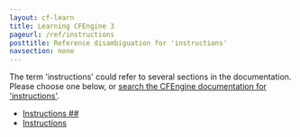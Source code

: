 ```yaml
---
layout: cf-learn
title: Learning CFEngine 3
pageurl: /ref/instructions
posttitle: Reference disambiguation for 'instructions'
navsection: none
---
```


The term 'instructions' could refer to several sections in the documentation. Please choose one below, or
[search the CFEngine documentation for 'instructions'](http://cfengine.com/docs/latest/search.html?q=instructions).

- [Instructions \#\#](http://cfengine.com/docs/latest/guide-design-center-configure-sketches-community.html#instructions-##)
- [Instructions](http://cfengine.com/docs/latest/guide-design-center-design-center-write-sketch-advanced.html#instructions)
